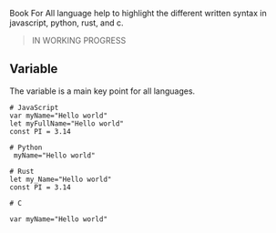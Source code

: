 Book For All language help to highlight the different written syntax in javascript, python, rust, and c. 

> IN WORKING PROGRESS

## Variable
The variable is a main key point for all languages. 

```code
# JavaScript
var myName="Hello world"
let myFullName="Hello world"
const PI = 3.14

# Python
 myName="Hello world"

# Rust
let my_Name="Hello world"
const PI = 3.14

# C

var myName="Hello world"

```